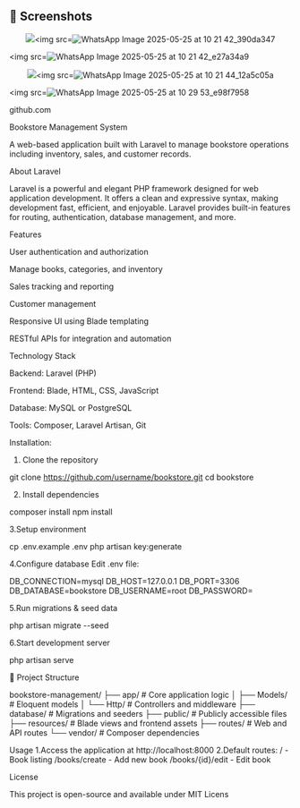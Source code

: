 ## 📸 Screenshots

<p align="center">
  <img src=![WhatsApp Image 2025-05-25 at 10 21 42_9e036c63](https://github.com/user-attachments/assets/817d04ae-2c4f-4f10-8842-439d612beedb)


  <img src=![WhatsApp Image 2025-05-25 at 10 21 42_390da347](https://github.com/user-attachments/assets/ffb26c3a-b844-4982-8650-b0000a56eb8b)

  <img src=![WhatsApp Image 2025-05-25 at 10 21 42_e27a34a9](https://github.com/user-attachments/assets/5cf3904d-7f7b-4cb7-b758-d39fd44f6119)

</p>

<p align="center">
  <img src=![WhatsApp Image 2025-05-25 at 10 21 43_de2d5034](https://github.com/user-attachments/assets/af906d25-d114-48ea-92ba-8885fcbc522f)

  <img src=![WhatsApp Image 2025-05-25 at 10 21 44_12a5c05a](https://github.com/user-attachments/assets/75408258-0a44-44ee-9da2-ba6465d3d9a5)

  <img src=![WhatsApp Image 2025-05-25 at 10 29 53_e98f7958](https://github.com/user-attachments/assets/bf37f2c5-472d-4861-a986-cccb72ea363d)

</p>
github.com


Bookstore Management System

A web-based application built with Laravel to manage bookstore operations including inventory, sales, and customer records.



About Laravel

Laravel is a powerful and elegant PHP framework designed for web application development. It offers a clean and expressive syntax, making development fast, efficient, and enjoyable. Laravel provides built-in features for routing, authentication, database management, and more.




Features

User authentication and authorization

Manage books, categories, and inventory

Sales tracking and reporting

Customer management

Responsive UI using Blade templating

RESTful APIs for integration and automation




Technology Stack

Backend: Laravel (PHP)

Frontend: Blade, HTML, CSS, JavaScript

Database: MySQL or PostgreSQL

Tools: Composer, Laravel Artisan, Git



Installation:

1. Clone the repository

git clone https://github.com/username/bookstore.git
cd bookstore

2. Install dependencies

composer install
npm install

3.Setup environment

cp .env.example .env
php artisan key:generate

4.Configure database
Edit .env file:

DB_CONNECTION=mysql
DB_HOST=127.0.0.1
DB_PORT=3306
DB_DATABASE=bookstore
DB_USERNAME=root
DB_PASSWORD=

5.Run migrations & seed data

php artisan migrate --seed

6.Start development server

php artisan serve


📂 Project Structure

bookstore-management/
├── app/               # Core application logic
│   ├── Models/        # Eloquent models
│   └── Http/          # Controllers and middleware
├── database/          # Migrations and seeders
├── public/            # Publicly accessible files
├── resources/         # Blade views and frontend assets
├── routes/            # Web and API routes
└── vendor/            # Composer dependencies

Usage
1.Access the application at http://localhost:8000
2.Default routes:
/ - Book listing
/books/create - Add new book
/books/{id}/edit - Edit book

License

This project is open-source and available under  MIT Licens

